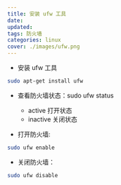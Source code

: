 ```yaml
---
title: 安装 ufw 工具
date: 
updated: 
tags: 防火墙
categories: linux
cover: ./images/ufw.png
---
```

- 安装 ufw 工具

```bash
sudo apt-get install ufw
```

- 查看防火墙状态：sudo ufw status
    - active 	打开状态
	- inactive	关闭状态 

- 打开防火墙: 

```bash
sudo ufw enable
```

- 关闭防火墙：

```bash
sudo ufw disable
```
